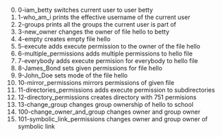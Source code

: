 0. 0-iam_betty switches current user to user betty
1. 1-who_am_i  prints the effective username of the current user
2. 2-groups prints all the groups the current user is part of
3. 3-new_owner changes the owner of file hello to betty
4. 4-empty creates empty file hello
5. 5-execute adds execute permission to the owner of the file hello
6. 6-multiple_permissions adds multiple permissions to hello file
7. 7-everybody adds execute permision for everybody to hello file
8. 8-James_Bond sets given permissions for file hello
9. 9-John_Doe sets mode of the file hello
10. 10-mirror_permissions mirrors permissions of given file
11. 11-directories_permissions adds execute permission to subdirectories
12. 12-directory_permissions creates directory with 751 permisions
13. 13-change_group changes group ownership of hello to school
14. 100-change_owner_and_group changes owner and group owner
15. 101-symbolic_link_permissions changes owner and group owner of symbolic link
